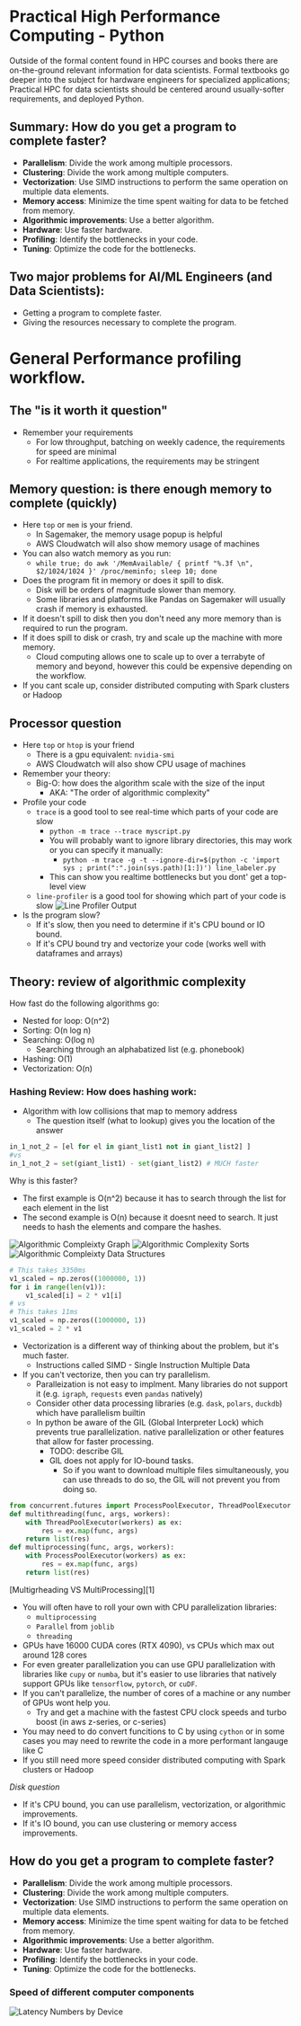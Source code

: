 # Practical High Performance Computing - Python

Outside of the formal content found in HPC courses and books there are on-the-ground relevant
information for data scientists. Formal textbooks go deeper into the subject for hardware engineers
for specialized applications; Practical HPC for data scientists should be centered around
usually-softer requirements, and deployed Python.

## Summary: How do you get a program to complete faster?

- **Parallelism**: Divide the work among multiple processors.
- **Clustering**: Divide the work among multiple computers.
- **Vectorization**: Use SIMD instructions to perform the same operation on multiple data elements.
- **Memory access**: Minimize the time spent waiting for data to be fetched from memory.
- **Algorithmic improvements**: Use a better algorithm.
- **Hardware**: Use faster hardware.
- **Profiling**: Identify the bottlenecks in your code.
- **Tuning**: Optimize the code for the bottlenecks.

## Two major problems for AI/ML Engineers (and Data Scientists):

- Getting a program to complete faster.
- Giving the resources necessary to complete the program.

# General Performance profiling workflow.

## The "is it worth it question"

- Remember your requirements
  - For low throughput, batching on weekly cadence, the requirements for speed are minimal
  - For realtime applications, the requirements may be stringent

## Memory question: is there enough memory to complete (quickly)

- Here `top` or `mem` is your friend.
  - In Sagemaker, the memory usage popup is helpful
  - AWS Cloudwatch will also show memory usage of machines
- You can also watch memory as you run:
  - `while true; do awk '/MemAvailable/ { printf "%.3f \n", $2/1024/1024 }' /proc/meminfo; sleep 10; done`
- Does the program fit in memory or does it spill to disk.
  - Disk will be orders of magnitude slower than memory.
  - Some libraries and platforms like Pandas on Sagemaker will usually crash if memory is exhausted.
- If it doesn't spill to disk then you don't need any more memory than is required to run the
  program.
- If it does spill to disk or crash, try and scale up the machine with more memory.
  - Cloud computing allows one to scale up to over a terrabyte of memory and beyond, however this
    could be expensive depending on the workflow.
- If you cant scale up, consider distributed computing with Spark clusters or Hadoop

## Processor question

- Here `top` or `htop` is your friend
  - There is a gpu equivalent: `nvidia-smi`
  - AWS Cloudwatch will also show CPU usage of machines
- Remember your theory:
  - Big-O: how does the algorithm scale with the size of the input
    - AKA: "The order of algorithmic complexity"
- Profile your code
  - `trace` is a good tool to see real-time which parts of your code are slow
    - `python -m trace --trace myscript.py`
    - You will probably want to ignore library directories, this may work or you can specify it
      manually:
      - `python -m trace -g -t --ignore-dir=$(python -c 'import sys ; print(":".join(sys.path)[1:])') line_labeler.py`
    - This can show you realtime bottlenecks but you dont' get a top-level view
  - `line-profiler` is a good tool for showing which part of your code is slow
    ![Line Profiler Output](images/line_profiler_output.png)
- Is the program slow?
  - If it's slow, then you need to determine if it's CPU bound or IO bound.
  - If it's CPU bound try and vectorize your code (works well with dataframes and arrays)

## Theory: review of algorithmic complexity

How fast do the following algorithms go:

- Nested for loop: O(n^2)
- Sorting: O(n log n)
- Searching: O(log n)
  - Searching through an alphabatized list (e.g. phonebook)
- Hashing: O(1)
- Vectorization: O(n)

### Hashing Review: How does hashing work:

- Algorithm with low collisions that map to memory address
  - The question itself (what to lookup) gives you the location of the answer

```python
in_1_not_2 = [el for el in giant_list1 not in giant_list2] ]
#vs
in_1_not_2 = set(giant_list1) - set(giant_list2) # MUCH faster
```

Why is this faster?

- The first example is O(n^2) because it has to search through the list for each element in the list
- The second example is O(n) because it doesnt need to search. It just needs to hash the elements
  and compare the hashes.

![Algorithmic Compleixty Graph](images/algorithmic_complexity_graph.png)
![Algorithmic Complexity Sorts](images/algorithmic_complexity_sorts.png)
![Algorithmic Compleixty Data Structures](images/algorithmic_complexity_datastructures.png)

```python
# This takes 3350ms
v1_scaled = np.zeros((1000000, 1))
for i in range(len(v1)):
    v1_scaled[i] = 2 * v1[i]
# vs
# This takes 11ms
v1_scaled = np.zeros((1000000, 1))
v1_scaled = 2 * v1
```

- Vectorization is a different way of thinking about the problem, but it's much faster.
  - Instructions called SIMD - Single Instruction Multiple Data
- If you can't vectorize, then you can try parallelism.
  - Paralleization is not easy to implment. Many libraries do not support it (e.g. `igraph`,
    `requests` even `pandas` natively)
  - Consider other data processing libraries (e.g. `dask`, `polars`, `duckdb`) which have
    parallelism builtin
  - In python be aware of the GIL (Global Interpreter Lock) which prevents true parallelization.
    native parallelization or other features that allow for faster processing.
    - TODO: describe GIL
    - GIL does not apply for IO-bound tasks.
      - So if you want to download multiple files simultaneously, you can use threads to do so, the
        GIL will not prevent you from doing so.

```python
from concurrent.futures import ProcessPoolExecutor, ThreadPoolExecutor
def multithreading(func, args, workers):
    with ThreadPoolExecutor(workers) as ex:
        res = ex.map(func, args)
    return list(res)
def multiprocessing(func, args, workers):
    with ProcessPoolExecutor(workers) as ex:
        res = ex.map(func, args)
    return list(res)
```

[Multigrheading VS MultiProcessing][1]

- You will often have to roll your own with CPU parallelization libraries:
  - `multiprocessing`
  - `Parallel` from `joblib`
  - `threading`
- GPUs have 16000 CUDA cores (RTX 4090), vs CPUs which max out around 128 cores
- For even greater parallelization you can use GPU parallelization with libraries like `cupy` or
  `numba`, but it's easier to use libraries that natively support GPUs like `tensorflow`, `pytorch`,
  or `cuDF`.
- If you can't parallelize, the number of cores of a machine or any number of GPUs wont help you.
  - Try and get a machine with the fastest CPU clock speeds and turbo boost (in aws z-series, or
    c-series)
- You may need to do convert funcitions to C by using `cython` or in some cases you may need to
  rewrite the code in a more performant langauge like C
- If you still need more speed consider distributed computing with Spark clusters or Hadoop

_Disk question_

- If it's CPU bound, you can use parallelism, vectorization, or algorithmic improvements.
- If it's IO bound, you can use clustering or memory access improvements.

## How do you get a program to complete faster?

- **Parallelism**: Divide the work among multiple processors.
- **Clustering**: Divide the work among multiple computers.
- **Vectorization**: Use SIMD instructions to perform the same operation on multiple data elements.
- **Memory access**: Minimize the time spent waiting for data to be fetched from memory.
- **Algorithmic improvements**: Use a better algorithm.
- **Hardware**: Use faster hardware.
- **Profiling**: Identify the bottlenecks in your code.
- **Tuning**: Optimize the code for the bottlenecks.

### Speed of different computer components

![Latency Numbers by Device](images/latency_numbers_by_device.png)
